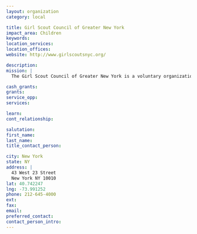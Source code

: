 ```yaml
---
layout: organization
category: local

title: Girl Scout Council of Greater New York
impact_area: Children
keywords: 
location_services: 
location_offices: 
website: http://www.girlscoutsnyc.org/

description: 
mission: |
  The Girl Scout Council of Greater New York is a voluntary organization which offers the Girl Scout Program to all girls in the five boroughs of New York City to help them grow into capable and responsible women who respect themselves and others.

cash_grants: 
grants: 
service_opp: 
services: 

learn: 
cont_relationship: 

salutation: 
first_name: 
last_name: 
title_contact_person: 

city: New York
state: NY
address: |
  43 West 23 Street    
  New York NY 10010
lat: 40.742247
lng: -73.991252
phone: 212-645-4000
ext: 
fax: 
email: 
preferred_contact: 
contact_person_intro: 
---
```

